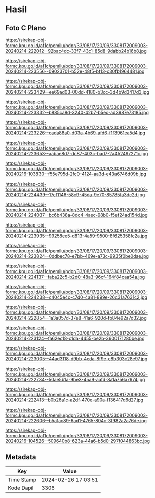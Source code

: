 # Hasil

## Foto C Plano

https://sirekap-obj-formc.kpu.go.id/af1c/pemilu/pdpr/33/08/17/20/09/3308172009003-20240214-222012--92bac4dc-33f7-43c1-85d8-9dabb24b16b8.jpg

https://sirekap-obj-formc.kpu.go.id/af1c/pemilu/pdpr/33/08/17/20/09/3308172009003-20240214-223556--09023701-b52e-48f5-bf13-c30fb1964481.jpg

https://sirekap-obj-formc.kpu.go.id/af1c/pemilu/pdpr/33/08/17/20/09/3308172009003-20240214-223429--ee69ad03-00dd-4180-b3cc-3d4b9d3417d3.jpg

https://sirekap-obj-formc.kpu.go.id/af1c/pemilu/pdpr/33/08/17/20/09/3308172009003-20240214-223332--b885ca8d-3240-42b7-b5ec-ad3987e73185.jpg

https://sirekap-obj-formc.kpu.go.id/af1c/pemilu/pdpr/33/08/17/20/09/3308172009003-20240214-223226--cada88a0-d03a-4b69-afd6-f1f3961ea5d4.jpg

https://sirekap-obj-formc.kpu.go.id/af1c/pemilu/pdpr/33/08/17/20/09/3308172009003-20240214-223653--aabae8d7-dc87-403c-bad7-2a452497271c.jpg

https://sirekap-obj-formc.kpu.go.id/af1c/pemilu/pdpr/33/08/17/20/09/3308172009003-20240216-103830--f55e795d-2fc0-4124-aa3d-e43a6746d09b.jpg

https://sirekap-obj-formc.kpu.go.id/af1c/pemilu/pdpr/33/08/17/20/09/3308172009003-20240214-224439--17cf1146-58c9-45da-9e70-85785fa3dc2d.jpg

https://sirekap-obj-formc.kpu.go.id/af1c/pemilu/pdpr/33/08/17/20/09/3308172009003-20240214-224037--bc6b438a-8dc4-4aec-98b0-f5ef24ad154d.jpg

https://sirekap-obj-formc.kpu.go.id/af1c/pemilu/pdpr/33/08/17/20/09/3308172009003-20240214-223935--99258ee5-d813-4a59-9500-8f625358fc2a.jpg

https://sirekap-obj-formc.kpu.go.id/af1c/pemilu/pdpr/33/08/17/20/09/3308172009003-20240214-223824--0ddbec78-e7bb-469e-a73c-9935f0be0dae.jpg

https://sirekap-obj-formc.kpu.go.id/af1c/pemilu/pdpr/33/08/17/20/09/3308172009003-20240214-224137--faba22c5-b2d0-48a3-96cf-164f84caa54a.jpg

https://sirekap-obj-formc.kpu.go.id/af1c/pemilu/pdpr/33/08/17/20/09/3308172009003-20240214-224238--c4045e4c-c7d0-4a81-899e-26c31a7631c2.jpg

https://sirekap-obj-formc.kpu.go.id/af1c/pemilu/pdpr/33/08/17/20/09/3308172009003-20240214-222854--1a3a057d-37e8-41a6-920d-fb84e92a7d32.jpg

https://sirekap-obj-formc.kpu.go.id/af1c/pemilu/pdpr/33/08/17/20/09/3308172009003-20240214-223124--fa62ec18-c1da-4455-be2b-3600171280be.jpg

https://sirekap-obj-formc.kpu.go.id/af1c/pemilu/pdpr/33/08/17/20/09/3308172009003-20240214-223005--44ad3118-d9bb-4eda-8f9e-c8b303c28e97.jpg

https://sirekap-obj-formc.kpu.go.id/af1c/pemilu/pdpr/33/08/17/20/09/3308172009003-20240214-222734--50ae5b1a-9be3-45a9-aafd-8a1a756a7674.jpg

https://sirekap-obj-formc.kpu.go.id/af1c/pemilu/pdpr/33/08/17/20/09/3308172009003-20240214-222413--b0b26a1c-a2df-470e-a90a-f136417d6d27.jpg

https://sirekap-obj-formc.kpu.go.id/af1c/pemilu/pdpr/33/08/17/20/09/3308172009003-20240214-222606--b5a1ac89-6ad1-4765-804c-3f982a2a76de.jpg

https://sirekap-obj-formc.kpu.go.id/af1c/pemilu/pdpr/33/08/17/20/09/3308172009003-20240216-104526--509640b8-623a-44a6-b5d0-297f044863bc.jpg


## Metadata

| Key        | Value               |
| ---------- | ------------------- |
| Time Stamp | 2024-02-26 17:03:51 |
| Kode Dapil | 3306                |



